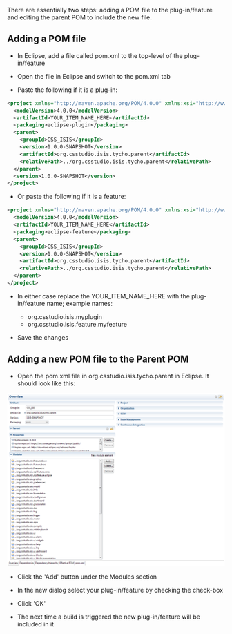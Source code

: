 There are essentially two steps: adding a POM file to the plug-in/feature and editing the parent POM to include the new file.

## Adding a POM file

* In Eclipse, add a file called pom.xml to the top-level of the plug-in/feature

* Open the file in Eclipse and switch to the pom.xml tab

* Paste the following if it is a plug-in:

```xml
<project xmlns="http://maven.apache.org/POM/4.0.0" xmlns:xsi="http://www.w3.org/2001/XMLSchema-instance" xsi:schemaLocation="http://maven.apache.org/POM/4.0.0 http://maven.apache.org/xsd/maven-4.0.0.xsd">
  <modelVersion>4.0.0</modelVersion>
  <artifactId>YOUR_ITEM_NAME_HERE</artifactId>
  <packaging>eclipse-plugin</packaging>
  <parent>
    <groupId>CSS_ISIS</groupId>
    <version>1.0.0-SNAPSHOT</version>
    <artifactId>org.csstudio.isis.tycho.parent</artifactId>
    <relativePath>../org.csstudio.isis.tycho.parent</relativePath>
  </parent>
  <version>1.0.0-SNAPSHOT</version>
</project>
```
* Or paste the following if it is a feature:

```xml
<project xmlns="http://maven.apache.org/POM/4.0.0" xmlns:xsi="http://www.w3.org/2001/XMLSchema-instance" xsi:schemaLocation="http://maven.apache.org/POM/4.0.0 http://maven.apache.org/xsd/maven-4.0.0.xsd">
  <modelVersion>4.0.0</modelVersion>
  <artifactId>YOUR_ITEM_NAME_HERE</artifactId>
  <packaging>eclipse-feature</packaging>
  <parent>
    <groupId>CSS_ISIS</groupId>
    <version>1.0.0-SNAPSHOT</version>
    <artifactId>org.csstudio.isis.tycho.parent</artifactId>
    <relativePath>../org.csstudio.isis.tycho.parent</relativePath>
  </parent>
</project>
``` 
* In either case replace the YOUR_ITEM_NAME_HERE with the plug-in/feature name; example names:

    * org.csstudio.isis.myplugin
    * org.csstudio.isis.feature.myfeature
    
* Save the changes

## Adding a new POM file to the Parent POM

* Open the pom.xml file in org.csstudio.isis.tycho.parent in Eclipse. It should look like this:

![POM file](GUI_development/images/adding_a_plugin_or_feature_to_maven_build/parent_pom.png)

* Click the 'Add' button under the Modules section

* In the new dialog select your plug-in/feature by checking the check-box
* Click 'OK'
* The next time a build is triggered the new plug-in/feature will be included in it